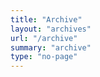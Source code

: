 ```yaml
---
title: "Archive"
layout: "archives"
url: "/archive"
summary: "archive"
type: "no-page"
---
```

